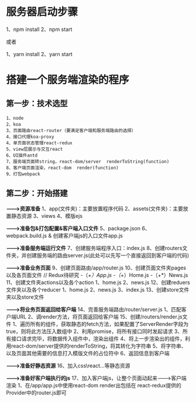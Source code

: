 服务器启动步骤
=========

1、npm install
2、npm start

或者

1、yarn install
2、yarn start


搭建一个服务端渲染的程序
=========

第一步：技术选型
---------
    1、node
    2、koa
    3、页面路由react-router（要满足客户端和服务端路由的选择）
    4、接口代理koa-proxy
    4、单页面状态管理react-redux
    5、view层展示与交互react
    6、UI插件antd
    7、服务端页面转string，react-dom/server  renderToString(function)
    8、客户端页面渲染，react-dom  render(function)
    9、打包webpack

第二步：开始搭建
---------

**———>资源准备**
1、app(文件夹)：主要放置程序代码
2、assets(文件夹)：主要放置静态资源
3、views
4、模版ejs

**———>准备包&打包配置&客户端入口文件**
5、package.json
6、webpack.build.js & 创建客户端js的入口文件app.js

**———>准备服务端运行文件**
7、创建服务端程序入口：index.js
8、创建routers文件夹，并创建服务端的路由server.js(此处可以先写一个直接返回到客户端的代码)

**———>准备业务页面**
9、创建页面路由/app/router.js
10、创建页面文件夹pages以及各页面文件      // Redux待研究
    -（+*）App.js
    -（+*）Home.js
    -（+*）News.js
11、创建文件夹actions以及各个action
    1、home.js
    2、news.js
12、创建reduers文件夹以及各个reducer
    1、home.js
    2、news.js
    3、index.js
13、创建store文件夹以及store文件

**———>将业务页面返回给客户端**
14、完善服务端路由/router/server.js
    1、匹配客户端URL
    2、调render方法，将页面返回给客户端
15、创建/routers/render.js文件
    1、遍历所有的组件，获取静态的fetch方法，如果配置了ServerRender字段为true，则将此方法压入数组中
    2、利用promise，将所有接口同时发起请求
    3、所有接口请求完毕，将数据传入组件中，渲染出组件
    4、将上一步渲染出的组件，利用react-dom/server提供的renderToString，将其转化为字符串
    5、将字符串、以及页面其他需要的信息打入模版文件的占位符中
    6、返回信息到客户端

**———>准备好静态资源**
16、加入css\react…等静态资源

**———>准备好客户端执行的js**
17、加入客户端js，让整个页面动起来———>客户端渲染
    1、在/app/app.js中使用react-dom render出包括在 react-redux提供的Provider中的router.js即可